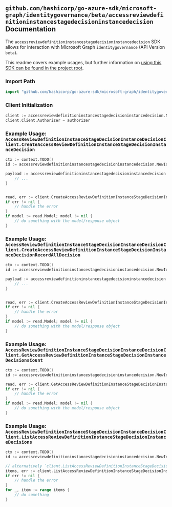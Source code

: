
## `github.com/hashicorp/go-azure-sdk/microsoft-graph/identitygovernance/beta/accessreviewdefinitioninstancestagedecisioninstancedecision` Documentation

The `accessreviewdefinitioninstancestagedecisioninstancedecision` SDK allows for interaction with Microsoft Graph `identitygovernance` (API Version `beta`).

This readme covers example usages, but further information on [using this SDK can be found in the project root](https://github.com/hashicorp/go-azure-sdk/tree/main/docs).

### Import Path

```go
import "github.com/hashicorp/go-azure-sdk/microsoft-graph/identitygovernance/beta/accessreviewdefinitioninstancestagedecisioninstancedecision"
```


### Client Initialization

```go
client := accessreviewdefinitioninstancestagedecisioninstancedecision.NewAccessReviewDefinitionInstanceStageDecisionInstanceDecisionClientWithBaseURI("https://graph.microsoft.com")
client.Client.Authorizer = authorizer
```


### Example Usage: `AccessReviewDefinitionInstanceStageDecisionInstanceDecisionClient.CreateAccessReviewDefinitionInstanceStageDecisionInstanceDecision`

```go
ctx := context.TODO()
id := accessreviewdefinitioninstancestagedecisioninstancedecision.NewIdentityGovernanceAccessReviewDefinitionIdInstanceIdStageIdDecisionID("accessReviewScheduleDefinitionId", "accessReviewInstanceId", "accessReviewStageId", "accessReviewInstanceDecisionItemId")

payload := accessreviewdefinitioninstancestagedecisioninstancedecision.AccessReviewInstanceDecisionItem{
	// ...
}


read, err := client.CreateAccessReviewDefinitionInstanceStageDecisionInstanceDecision(ctx, id, payload, accessreviewdefinitioninstancestagedecisioninstancedecision.DefaultCreateAccessReviewDefinitionInstanceStageDecisionInstanceDecisionOperationOptions())
if err != nil {
	// handle the error
}
if model := read.Model; model != nil {
	// do something with the model/response object
}
```


### Example Usage: `AccessReviewDefinitionInstanceStageDecisionInstanceDecisionClient.CreateAccessReviewDefinitionInstanceStageDecisionInstanceDecisionRecordAllDecision`

```go
ctx := context.TODO()
id := accessreviewdefinitioninstancestagedecisioninstancedecision.NewIdentityGovernanceAccessReviewDefinitionIdInstanceIdStageIdDecisionID("accessReviewScheduleDefinitionId", "accessReviewInstanceId", "accessReviewStageId", "accessReviewInstanceDecisionItemId")

payload := accessreviewdefinitioninstancestagedecisioninstancedecision.CreateAccessReviewDefinitionInstanceStageDecisionInstanceDecisionRecordAllDecisionRequest{
	// ...
}


read, err := client.CreateAccessReviewDefinitionInstanceStageDecisionInstanceDecisionRecordAllDecision(ctx, id, payload, accessreviewdefinitioninstancestagedecisioninstancedecision.DefaultCreateAccessReviewDefinitionInstanceStageDecisionInstanceDecisionRecordAllDecisionOperationOptions())
if err != nil {
	// handle the error
}
if model := read.Model; model != nil {
	// do something with the model/response object
}
```


### Example Usage: `AccessReviewDefinitionInstanceStageDecisionInstanceDecisionClient.GetAccessReviewDefinitionInstanceStageDecisionInstanceDecisionsCount`

```go
ctx := context.TODO()
id := accessreviewdefinitioninstancestagedecisioninstancedecision.NewIdentityGovernanceAccessReviewDefinitionIdInstanceIdStageIdDecisionID("accessReviewScheduleDefinitionId", "accessReviewInstanceId", "accessReviewStageId", "accessReviewInstanceDecisionItemId")

read, err := client.GetAccessReviewDefinitionInstanceStageDecisionInstanceDecisionsCount(ctx, id, accessreviewdefinitioninstancestagedecisioninstancedecision.DefaultGetAccessReviewDefinitionInstanceStageDecisionInstanceDecisionsCountOperationOptions())
if err != nil {
	// handle the error
}
if model := read.Model; model != nil {
	// do something with the model/response object
}
```


### Example Usage: `AccessReviewDefinitionInstanceStageDecisionInstanceDecisionClient.ListAccessReviewDefinitionInstanceStageDecisionInstanceDecisions`

```go
ctx := context.TODO()
id := accessreviewdefinitioninstancestagedecisioninstancedecision.NewIdentityGovernanceAccessReviewDefinitionIdInstanceIdStageIdDecisionID("accessReviewScheduleDefinitionId", "accessReviewInstanceId", "accessReviewStageId", "accessReviewInstanceDecisionItemId")

// alternatively `client.ListAccessReviewDefinitionInstanceStageDecisionInstanceDecisions(ctx, id, accessreviewdefinitioninstancestagedecisioninstancedecision.DefaultListAccessReviewDefinitionInstanceStageDecisionInstanceDecisionsOperationOptions())` can be used to do batched pagination
items, err := client.ListAccessReviewDefinitionInstanceStageDecisionInstanceDecisionsComplete(ctx, id, accessreviewdefinitioninstancestagedecisioninstancedecision.DefaultListAccessReviewDefinitionInstanceStageDecisionInstanceDecisionsOperationOptions())
if err != nil {
	// handle the error
}
for _, item := range items {
	// do something
}
```
